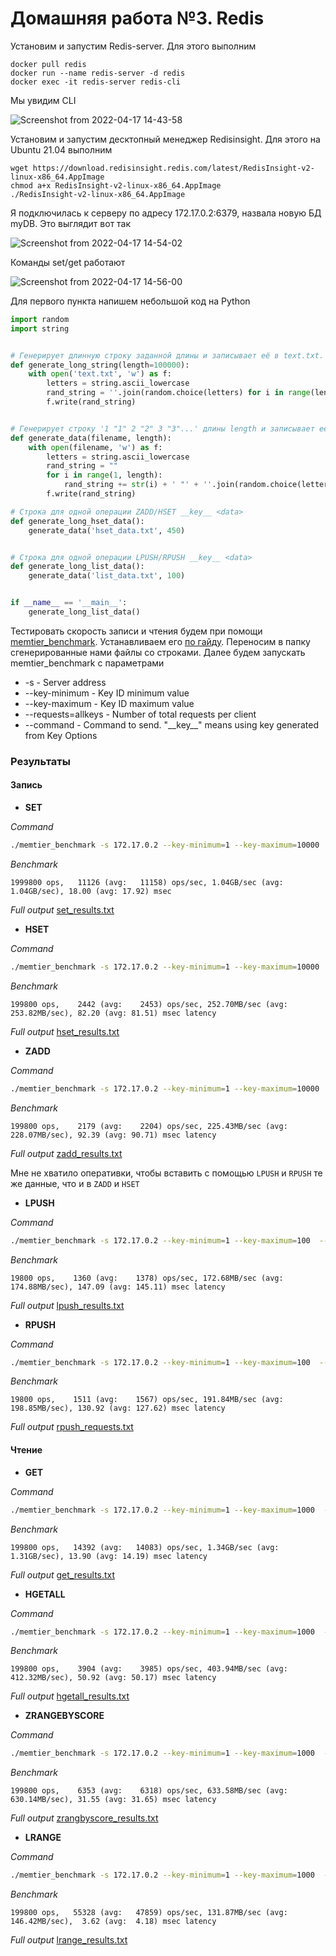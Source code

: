 # Домашняя работа №3. Redis
Установим и запустим Redis-server. Для этого выполним
```shell
docker pull redis
docker run --name redis-server -d redis
docker exec -it redis-server redis-cli
```
Мы увидим CLI

![Screenshot from 2022-04-17 14-43-58](https://user-images.githubusercontent.com/60742399/163713339-92ba785f-38c1-4495-b171-d68304cb0031.png)

Установим и запустим десктопный менеджер Redisinsight. Для этого на Ubuntu 21.04 выполним
```shell
wget https://download.redisinsight.redis.com/latest/RedisInsight-v2-linux-x86_64.AppImage
chmod a+x RedisInsight-v2-linux-x86_64.AppImage
./RedisInsight-v2-linux-x86_64.AppImage
```

Я подключилась к серверу по адресу 172.17.0.2:6379, назвала новую БД myDB. Это выглядит вот так

![Screenshot from 2022-04-17 14-54-02](https://user-images.githubusercontent.com/60742399/163713263-c6b62ec6-cc64-48f2-8cae-b911e1a15f85.png)

Команды set/get работают

![Screenshot from 2022-04-17 14-56-00](https://user-images.githubusercontent.com/60742399/163713311-6aa8f18c-691f-41b4-9ea3-5847e908fa2e.png)

Для первого пункта напишем небольшой код на Python

```python
import random
import string


# Генерирует длинную строку заданной длины и записывает её в text.txt. Будем использовать для SET.
def generate_long_string(length=100000):
    with open('text.txt', 'w') as f:
        letters = string.ascii_lowercase
        rand_string = ''.join(random.choice(letters) for i in range(length))
        f.write(rand_string)


# Генерирует строку '1 "1" 2 "2" 3 "3"...' длины length и записывает её в filename
def generate_data(filename, length):
    with open(filename, 'w') as f:
        letters = string.ascii_lowercase
        rand_string = ""
        for i in range(1, length):
            rand_string += str(i) + ' "' + ''.join(random.choice(letters) for _ in range(i)) + '" '
        f.write(rand_string)

# Строка для одной операции ZADD/HSET __key__ <data>
def generate_long_hset_data():
    generate_data('hset_data.txt', 450)


# Строка для одной операции LPUSH/RPUSH __key__ <data>
def generate_long_list_data():
    generate_data('list_data.txt', 100)


if __name__ == '__main__':
    generate_long_list_data()
```

Тестировать скорость записи и чтения будем при помощи [memtier_benchmark](https://github.com/RedisLabs/memtier_benchmark). Устанавливаем его [по гайду](https://www.digitalocean.com/community/tutorials/how-to-perform-redis-benchmark-tests). Переносим в папку сгенерированные нами файлы со строками. Далее будем запускать memtier_benchmark c параметрами

* -s - Server address
* --key-minimum - Key ID minimum value
* --key-maximum - Key ID maximum value
* --requests=allkeys - Number of total requests per client
* --command - Command to send. "\_\_key\_\_" means using key generated from Key Options

### Результаты 
#### Запись
* __SET__

_Command_ 

```bash
./memtier_benchmark -s 172.17.0.2 --key-minimum=1 --key-maximum=10000  --requests=allkeys --command='set __key__ <содержимое text.txt>'
```

_Benchmark_ 

```1999800 ops,   11126 (avg:   11158) ops/sec, 1.04GB/sec (avg: 1.04GB/sec), 18.00 (avg: 17.92) msec```

_Full output_ [set_results.txt](https://github.com/konopleva-karina/Databases_SberTech/files/8502404/set_results.txt)

* __HSET__

_Command_ 

```bash
./memtier_benchmark -s 172.17.0.2 --key-minimum=1 --key-maximum=10000  --requests=allkeys --command='hset __key__ <содержимое hset_data.txt>'
```

_Benchmark_ 

```199800 ops,    2442 (avg:    2453) ops/sec, 252.70MB/sec (avg: 253.82MB/sec), 82.20 (avg: 81.51) msec latency```

_Full output_ [hset_results.txt](https://github.com/konopleva-karina/Databases_SberTech/files/8502410/hset_results.txt)

* __ZADD__

_Command_ 

```bash
./memtier_benchmark -s 172.17.0.2 --key-minimum=1 --key-maximum=10000  --requests=allkeys --command='hset __key__ <содержимое hset_data.txt>'
```

_Benchmark_ 

```199800 ops,    2179 (avg:    2204) ops/sec, 225.43MB/sec (avg: 228.07MB/sec), 92.39 (avg: 90.71) msec latency```

_Full output_ [zadd_results.txt](https://github.com/konopleva-karina/Databases_SberTech/files/8502411/zadd_results.txt)

Мне не хватило оперативки, чтобы вставить с помощью `LPUSH` и `RPUSH` те же данные, что и в `ZADD` и `HSET`

* __LPUSH__

_Command_ 

```bash
./memtier_benchmark -s 172.17.0.2 --key-minimum=1 --key-maximum=100  --requests=allkeys --command='lpush __key__ <содержимое list_data.txt>'
```

_Benchmark_ 

```19800 ops,    1360 (avg:    1378) ops/sec, 172.68MB/sec (avg: 174.88MB/sec), 147.09 (avg: 145.11) msec latency```

_Full output_ [lpush_results.txt](https://github.com/konopleva-karina/Databases_SberTech/files/8502414/lpush_results.txt)

* __RPUSH__

_Command_ 

```bash
./memtier_benchmark -s 172.17.0.2 --key-minimum=1 --key-maximum=100  --requests=allkeys --command='rpush __key__ <содержимое list_data.txt>'
```

_Benchmark_ 

```19800 ops,    1511 (avg:    1567) ops/sec, 191.84MB/sec (avg: 198.85MB/sec), 130.92 (avg: 127.62) msec latency```

_Full output_ [rpush_requests.txt](https://github.com/konopleva-karina/Databases_SberTech/files/8502417/rpush_requests.txt)

#### Чтение
* __GET__

_Command_ 

```bash
./memtier_benchmark -s 172.17.0.2 --key-minimum=1 --key-maximum=1000  --requests=allkeys --command='get __key__'
```

_Benchmark_ 

```199800 ops,   14392 (avg:   14083) ops/sec, 1.34GB/sec (avg: 1.31GB/sec), 13.90 (avg: 14.19) msec latency```

_Full output_ [get_results.txt](https://github.com/konopleva-karina/Databases_SberTech/files/8502398/get_results.txt)

* __HGETALL__

_Command_ 

```bash
./memtier_benchmark -s 172.17.0.2 --key-minimum=1 --key-maximum=1000  --requests=allkeys --command='hgetall __key__'
```

_Benchmark_ 

```199800 ops,    3904 (avg:    3985) ops/sec, 403.94MB/sec (avg: 412.32MB/sec), 50.92 (avg: 50.17) msec latency```

_Full output_ [hgetall_results.txt](https://github.com/konopleva-karina/Databases_SberTech/files/8502393/hgetall_results.txt)

* __ZRANGEBYSCORE__

_Command_ 

```bash
./memtier_benchmark -s 172.17.0.2 --key-minimum=1 --key-maximum=1000  --requests=allkeys --command='ZRANGEBYSCORE __key__ 1 499'
```

_Benchmark_ 

```199800 ops,    6353 (avg:    6318) ops/sec, 633.58MB/sec (avg: 630.14MB/sec), 31.55 (avg: 31.65) msec latency```

_Full output_ [zrangbyscore_results.txt](https://github.com/konopleva-karina/Databases_SberTech/files/8502388/zrangbyscore_results.txt)

* __LRANGE__

_Command_ 

```bash
./memtier_benchmark -s 172.17.0.2 --key-minimum=1 --key-maximum=1000  --requests=allkeys --command='lrange __key__ 1 499'
```

_Benchmark_ 

```199800 ops,   55328 (avg:   47859) ops/sec, 131.87MB/sec (avg: 146.42MB/sec),  3.62 (avg:  4.18) msec latency```

_Full output_ [lrange_results.txt](https://github.com/konopleva-karina/Databases_SberTech/files/8502380/lrange_results.txt)


